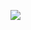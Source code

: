 [![]([./assets/Git-Logo-Black.png](https://geek-trip.ru/wp-content/uploads/2020/10/bkdtyjp5l4a_1_-removebg-preview.png))](/page/index.html)